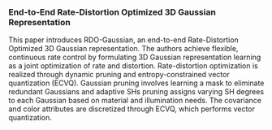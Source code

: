 ### End-to-End Rate-Distortion Optimized 3D Gaussian Representation

This paper introduces RDO-Gaussian, an end-to-end Rate-Distortion Optimized 3D Gaussian representation. The authors achieve flexible, continuous rate control by formulating 3D Gaussian representation learning as a joint optimization of rate and distortion. Rate-distortion optimization is realized through dynamic pruning and entropy-constrained vector quantization (ECVQ). Gaussian pruning involves learning a mask to eliminate redundant Gaussians and adaptive SHs pruning assigns varying SH degrees to each Gaussian based on material and illumination needs. The covariance and color attributes are discretized through ECVQ, which performs vector quantization.